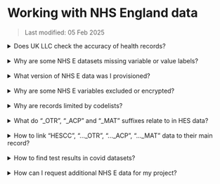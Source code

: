 # Working with NHS England data
>Last modified: 05 Feb 2025

<details>
<summary>Does UK LLC check the accuracy of health records?</summary>

No, the UK LLC Data Team can only see de-identified records in the TRE and does not amend any participant data. The UK LLC Data Team only performs the following data curation tasks:
- Clean and deduplicate data, dataset names and structures to enable data provisioning in an efficient manner while maintaining data integrity.
- Load and integrate variable and value labelling, where available from the NHS API and other web sources, into master metadata tables.
- Run the automated disclosure control risk assessment and manually review all flagged risks.
</details>
<br>
<details>
<summary>Why are some NHS E datasets missing variable or value labels?</summary>

Variable labelling is primarily sourced from an NHS metadata API, but is not fully complete. Gaps in HES and MHSDS have been infilled from additional data dictionary sources. As part of ongoing work, we will be integrating additional sources to further complete the labelling and add value labels. We will inform users as these are updated. Approx current variable label completeness:
* HES, NPEX, COVIDSGSS: 100%
* MHSDS: 70 - 90% 
* GDPPR, CVS, CVAR: 70% 
* PCM: 40%
* DEMOGRAPHICS, CHESS, IELISA: not available.
</details>
<br>
<details>
<summary>What version of NHS E data was I provisioned?</summary>

NHS E data provisioned to projects are locked to an extract. This is done using the extract_date variable found in the dataset. This is the date the data was extracted at NHS E. All projects are locked to an NHS quarterly extract as well as a fixed table, which controls permissions/consent. This is done based on time of first provision. This prevents participant numbers from fluctuating during the course of the project.
</details>
<br>
<details>
<summary>Why are some NHS E variables excluded or encrypted?</summary>

Prior to upload to the UK LLC TRE database, NHS data are disclosure risk assessed. During this process variables can be excluded from the upload if they are deemed to be disclosive. In cases where the variable has utility in an encrypted form, the variable is encrypted rather than excluded and an ***_e*** suffix is added to the end of the variable name e.g. *lsoa* ***_e***. Encryption is usually applied to variables which are or provide proxies for location information smaller than region/strategic health authority. 
</details>
<br>
<details>
<summary>Why are records limited by codelists?</summary>

HES data provisions are limited by medical codes provided by researchers. This means that the extent to which specific coding is used in these data is important. For example, you may observe more records in your HESAPC (admitted patients) than in HESOP (outpatients) despite the national volume of HESOP being typically ~5x greater per year. This is because HESAPC has meaningful diagnoses codes consistently provided. Whereas with HESOP often generic codes are given. This means when codes are matched, fewer hits will be made on datasets with non-specific codes and thus fewer records will be included in your minimised project-specific view. Examples of these include “R69=Not known” for diagnoses and “X997=Not known” for operations. These non-specific codes are used extensively in HESOP, but far less so in HESAPC.  

Going forward, we are looking at changing the way we make linked health records available, by initially making available unfiltered views to researchers (with particularly sensitive records removed) rather than asking for codelists upfront. This will allow codelists to be developed whilst working with the data, but will also allow exploration of records which do not have specific codes assigned.
</details>
<br>
<details>
<summary>What do “_OTR”, “_ACP” and “_MAT” suffixes relate to in HES data?</summary>

* “_OTR” is short for ‘Other’ and is an extension of the HES record. There should be a 1:1 relationship between the main record found in HESAPC for example and its extension in HESAPC_OTR
* “_ACP” is short for ‘Augmented care period’. This was collected from 1997–2006 and was replaced by HESCC (critical care in 2008)
* “_MAT” is short for ‘Maternity’ and contains variables associated with maternity related admissions.  

See below for data and sub table lookup relationships. Note: HESCC is a subset of HESAPC 

<img src="../../images/user_guide/Picture2.png" width="400"/>  

</details>
<br>


<details>
<summary>How to link “HESCC”, “..._OTR”, “..._ACP”, “..._MAT” data to their main record?</summary>

These sub tables do not contain an individual-level identifier. Therefore, they need to be linked to the main HESAPC/HESOP/HESAE. See below for the linkage keys for each dataset: 

<img src="../../images/user_guide/Picture3.png" width="400"/>

</details>
<br>

<details>
<summary>How to find test results in covid datasets?</summary>

* **NPEX and IELISA**: Use testresult variable. Result is SNOMED (SCT) coded. There are 6 codes used e.g. “SCTID: 1240581000000104”: “Severe acute respiratory syndrome coronavirus 2 detected (finding)”. A lookup will be available shortly in the TRE with linkage guidance.
* **COVIDSGSS**: This dataset does not contain a test results field. We are awaiting confirmation from NHS England about how to interpret the presence of records in this dataset.
</details>
<br>
<details>
<summary>How can I request additional NHS E data for my project?</summary>

Requests for new data should be submitted via an amendment to UK LLC. You may apply for additional data from already approved LPS, data from additional LPS, and/or additional linked data. N.B. each type of data [**amendment**](../../user_guide/RequestingAnAmendment.md)  requires a different level of review before being approved. 

</details>
